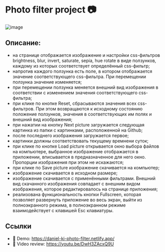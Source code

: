 # Photo filter project 📷

![image](https://user-images.githubusercontent.com/75856314/126192265-d4bfbc6f-4595-4938-b09b-218f97b27523.png)

## Описание:
- на странице отображается изображение и настройки css-фильтров brightness, blur, invert, saturate, sepia, hue rotate в виде ползунков, каждому из которых соответствует определённый css-фильтр;
- напротив каждого ползунка есть поле, в котором отображается значение соответствующего css-фильтра. При перемещении ползунка значение изменяется;
- при перемещении ползунка меняется внешний вид изображения в соответствии с изменением значения соответствующего css-фильтра;
- при клике по кнопке Reset, сбрасываются значения всех css-фильтров. При этом возвращаются к исходному состоянию положение ползунков, значения в соответствующих им полях и внешний вид изображения;
- при нажатии на кнопку Next picture загружается следующая картинка из папки с картинками, расположенной на Github;
- после последнего изображения загружается первое;
- картинки должны соответствовать текущему времнени суток;
- при клике по кнопке Load picture открывается окно выбора файлов на компьютере, выбранное изображение отображается в приложении, вписывается в предназначенное для него окно. Пропорции изображения при этом не искажаются;
- при клике по Save picture изображение скачивается на компьютер;
- изображение скачивается в исходном размере;
- изображение скачивается с применёнными фильтрами. Внешний вид скачанного изображения совпадает с внешним видом изображения, которое редактировалось на странице приложения;
- реализована функциональность кнопки Fullscreen, которая позволяет развернуть приложение во весь экран, выйти из полноэкранного режима, в полноэкранном режиме взаимодействует с клавишей Esc клавиатуры.

## Ссылки
- 📌 Demo: https://daniel-ki-photo-filter.netlify.app/
- 📌 Video review: https://youtu.be/DwH3ZAcxQ9U
